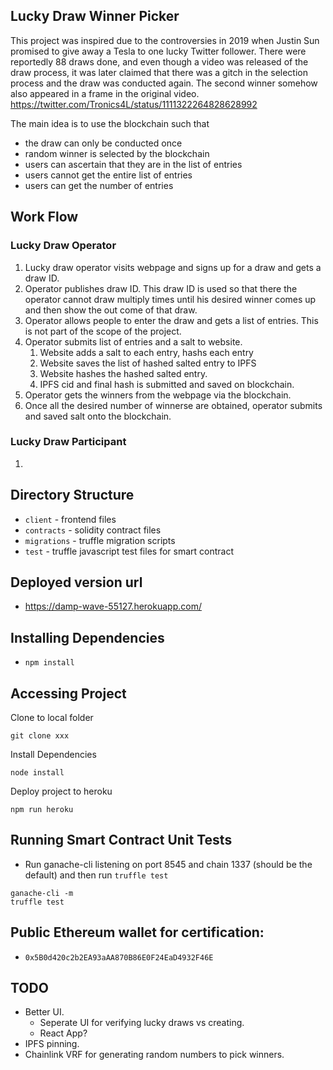 ## Lucky Draw Winner Picker
This project was inspired due to the controversies in 2019 when Justin Sun promised to give away a Tesla to one lucky Twitter follower. There were reportedly 88 draws done, and even though a video was released of the draw process, it was later claimed that there was a gitch in the selection process and the draw was conducted again. The second winner somehow also appeared in a frame in the original video. https://twitter.com/Tronics4L/status/1111322264828628992

The main idea is to use the blockchain such that
* the draw can only be conducted once
* random winner is selected by the blockchain
* users can ascertain that they are in the list of entries
* users cannot get the entire list of entries
* users can get the number of entries

## Work Flow
### Lucky Draw Operator
1. Lucky draw operator visits webpage and signs up for a draw and gets a draw ID.
2. Operator publishes draw ID. This draw ID is used so that there the operator cannot draw multiply times until his desired winner comes up and then show the out come of that draw.
3. Operator allows people to enter the draw and gets a list of entries. This is not part of the scope of the project.
4. Operator submits list of entries and a salt to website.
   1. Website adds a salt to each entry, hashs each entry
   2. Website saves the list of hashed salted entry to IPFS
   3. Website hashes the hashed salted entry.
   4. IPFS cid and final hash is submitted and saved on blockchain.
5. Operator gets the winners from the webpage via the blockchain.
6. Once all the desired number of winnerse are obtained, operator submits and saved salt onto the blockchain.

### Lucky Draw Participant
1. 

## Directory Structure
* `client` - frontend files
* `contracts` - solidity contract files
* `migrations` - truffle migration scripts
* `test` - truffle javascript test files for smart contract

## Deployed version url
* [https://damp-wave-55127.herokuapp.com/ ](https://damp-wave-55127.herokuapp.com)

## Installing Dependencies
* `npm install` 
## Accessing Project
Clone to local folder
```
git clone xxx
```
Install Dependencies
```
node install
```
Deploy project to heroku
```
npm run heroku
```
## Running Smart Contract Unit Tests
* Run ganache-cli listening on port 8545 and chain 1337 (should be the default) and then run `truffle test`
```
ganache-cli -m
truffle test
```
## Public Ethereum wallet for certification:
* `0x5B0d420c2b2EA93aAA870B86E0F24EaD4932F46E`

## TODO
* Better UI. 
  * Seperate UI for verifying lucky draws vs creating.
  * React App?
* IPFS pinning.
* Chainlink VRF for generating random numbers to pick winners. 


